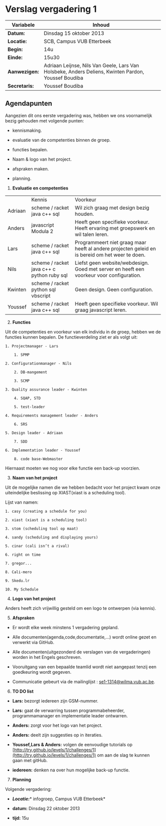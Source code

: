 # Verslag vergadering 1

Variabele	|Inhoud
---		|---
**Datum:**	|Dinsdag 15 oktober 2013
**Locatie:** 	|SCB, Campus VUB Etterbeek
**Begin:**	|14u
**Einde:**	|15u30
**Aanwezigen:**	|Adriaan Leijnse, Nils Van Geele, Lars Van Holsbeke, Anders Deliens, Kwinten Pardon, Youssef Boudiba
**Secretaris:** |Youssef Boudiba

## Agendapunten

Aangezien dit ons eerste vergadering was, hebben we ons voornamelijk bezig gehouden met volgende punten:

* kennismaking.

* evaluatie van de competenties binnen de groep.

* functies bepalen.

* Naam & logo van het project.

* afspraken maken.

* planning.

1. **Evaluatie en competenties**

<table>
  <tr>
    <td></td>
    <td>Kennis</td>
    <td>Voorkeur</td>
  </tr>
  <tr>
    <td>Adriaan</td>
    <td>scheme / racket 
java
c++
sql</td>
    <td>Wil zich graag met design bezig houden.</td>
  </tr>
  <tr>
    <td>Anders</td>
    <td>javascript
Modula 2</td>
    <td>Heeft geen specifieke voorkeur. Heeft ervaring met groepswerk en wil talen leren.</td>
  </tr>
  <tr>
    <td>Lars</td>
    <td>scheme / racket 
java
c++
sql</td>
    <td>Programmeert niet graag maar heeft al andere projecten geleid en is bereid om het weer te doen.</td>
  </tr>
  <tr>
    <td>Nils</td>
    <td>scheme / racket 
java
c++
c
python
ruby
sql</td>
    <td>Liefst geen website/webdesign. Goed met server en heeft een voorkeur voor configuration.</td>
  </tr>
  <tr>
    <td>Kwinten</td>
    <td>scheme / racket 
python
sql
vbscript</td>
    <td>Geen design. Geen configuration.</td>
  </tr>
  <tr>
    <td>Youssef</td>
    <td>scheme / racket 
java
c++
sql</td>
    <td>Heeft geen specifieke voorkeur. Wil graag javascript leren.</td>
  </tr>
</table>


2. **Functies**

Uit de competenties en voorkeur van elk individu in de groep, hebben we de functies kunnen bepalen. De functieverdeling ziet er als volgt uit:

    1. Projectmanager - Lars

        1. SPMP

    2. Configurationmanager - Nils

        2. DB-mangement

        3. SCMP

    3. Quality assurance leader - Kwinten

        4. SQAP, STD

        5. test-leader

    4. Requirements management leader - Anders

        6. SRS

    5. Design leader - Adriaan

        7. SDD

    6. Implementation leader - Youssef

        8. code base-Webmaster

Hiernaast moeten we nog voor elke functie een back-up voorzien. 

3. **Naam van het project**

Uit de mogelijke namen die we hebben bedacht voor het project kwam onze uiteindelijke  beslissing op XIAST(xiast is a scheduling tool). 

Lijst van namen:

    1. casy (creating a schedule for you)

    2. xiast (xiast is a scheduling tool) 

    3. stom (scheduling tool op maat)

    4. sandy (scheduling and displaying yours)

    5. cinar (cali isn’t a rival)

    6. right on time

    7. gregor...

    8. Cali-mero 

    9. Skedu.lr

    10. My Schedule

4. **Logo van het project**

Anders heeft zich vrijwillig gesteld om een logo te ontwerpen (via kennis).

	

5. **Afspraken**

* Er wordt elke week minstens 1 vergadering gepland.

* Alle documenten(agenda,code,documentatie,...) wordt online gezet en verwerkt via GitHub.

* Alle documenten(uitgezonderd de verslagen van de vergaderingen) worden in het Engels geschreven.

* Vooruitgang van een bepaalde teamlid wordt niet aangepast tenzij een goedkeuring wordt gegeven.

* Communicatie gebeurt via de mailinglijst : [se1-1314@wilma.vub.ac.be](mailto:se1-1314@wilma.vub.ac.be).

	

6. **TO DO list**

* **Lars:** bezorgt iedereen zijn GSM-nummer.

* **Lars:** gaat de verwarring tussen programmabeheerder, programmamanager en implementatie leader ontwarren.

* **Anders:** zorgt voor het logo van het project.

* **Anders:** deelt zijn suggesties op in iteraties.

* **Youssef,Lars & Anders:** volgen de eenvoudige tutorials op [http://try.github.io/levels/1/challenges/1](http://try.github.io/levels/1/challenges/1) om  aan de slag te kunnen gaan met gitHub.

* **iedereen:** denken na over hun mogelijke back-up functie.

7. **Planning**

Volgende vergadering:	

* **_Locatie:_*** 	infogroep, Campus VUB Etterbeek*

* **datum:** 	Dinsdag 22 oktober 2013

* **tijd:** 		15u



